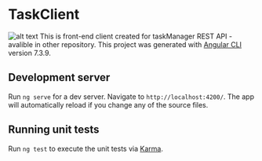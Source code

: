 # TaskClient
![alt text](https://i.imgur.com/GETA5R3.png)
This is front-end client created for taskManager REST API - avalible in other repository. 
This project was generated with [Angular CLI](https://github.com/angular/angular-cli) version 7.3.9.

## Development server

Run `ng serve` for a dev server. Navigate to `http://localhost:4200/`. The app will automatically reload if you change any of the source files.

## Running unit tests

Run `ng test` to execute the unit tests via [Karma](https://karma-runner.github.io).
